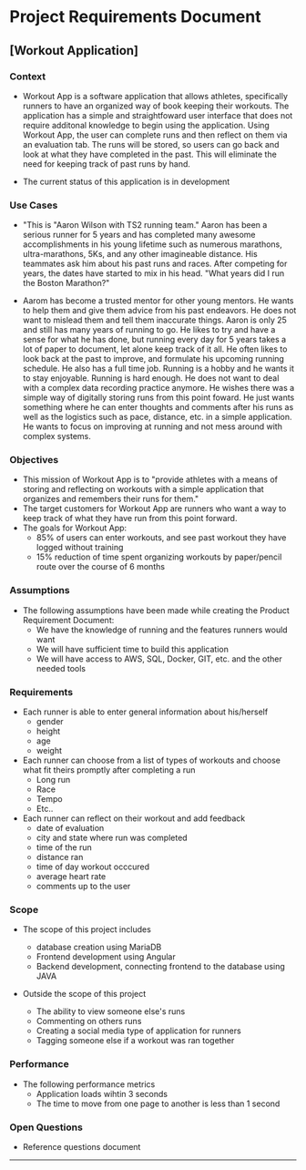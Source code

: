 # Project Requirements Document

## [Workout Application]

### Context

* Workout App is a software application that allows athletes, specifically runners to have an organized way of book keeping their workouts. The application has a simple and straightfoward user interface that does not require additonal knowledge to begin using the application. Using Workout App, the user can complete runs and then reflect on them via an evaluation tab. The runs will be stored, so users can go back and look at what they have completed in the past. This will eliminate the need for keeping track of past runs by hand.

* The current status of this application is in development

### Use Cases

* "This is "Aaron Wilson with TS2 running team." Aaron has been a serious runner for 5 years and has completed many awesome accomplishments in his young lifetime such as numerous marathons, ultra-marathons, 5Ks, and any other imagineable distance. His teammates ask him about his past runs and races. After competing for years, the dates have started to mix in his head. "What years did I run the Boston Marathon?"

* Aarom has become a trusted mentor for other young mentors. He wants to help them and give them advice from his past endeavors. He does not want to mislead them and tell them inaccurate things. Aaron is only 25 and still has many years of running to go. He likes to try and have a sense for what he has done, but running every day for 5 years takes a lot of paper to document, let alone keep track of it all.  He often likes to look back at the past to improve, and formulate his upcoming running schedule. He also has a full time job. Running is a hobby and he wants it to stay enjoyable. Running is hard enough. He does not want to deal with a complex data recording practice anymore. He wishes there was a simple way of digitally storing runs from this point foward. He just wants something where he can enter thoughts and comments after his runs as well as the logistics such as pace, distance, etc. in a simple application. He wants to focus on improving at running and not mess around with complex systems. 

### Objectives

* This mission of Workout App is to "provide athletes with a means of storing and reflecting on workouts with a simple application that organizes and remembers their runs for them."
* The target customers for Workout App are runners who want a way to keep track of what they have run from this point forward.
* The goals for Workout App:
   * 85% of users can enter workouts, and see past workout they have logged without training
   * 15% reduction of time spent organizing workouts by paper/pencil route over the course of 6 months

### Assumptions

* The following assumptions have been made while creating the Product Requirement Document:
   * We have the knowledge of running and the features runners would want
   * We will have sufficient time to build this application
   * We will have access to AWS, SQL, Docker, GIT, etc. and the other needed tools

### Requirements

* Each runner is able to enter general information about his/herself
    * gender
    * height
    * age
    * weight
* Each runner can choose from a list of types of workouts and choose what fit theirs promptly after completing a run
    * Long run
    * Race
    * Tempo
    * Etc..
* Each runner can reflect on their workout and add feedback
    * date of evaluation
    * city and state where run was completed
    * time of the run
    * distance ran
    * time of day workout occcured
    * average heart rate
    * comments up to the user

### Scope

* The scope of this project includes
    * database creation using MariaDB
    * Frontend development using Angular
    * Backend development, connecting frontend to the database using JAVA
 
* Outside the scope of this project
    * The ability to view someone else's runs
    * Commenting on others runs
    * Creating a social media type of application for runners
    * Tagging someone else if a workout was ran together


### Performance

* The following performance metrics
    * Application loads wihtin 3 seconds
    * The time to move from one page to another is less than 1 second

### Open Questions

* Reference questions document

***

